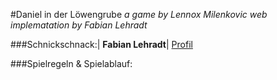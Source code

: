 #Daniel in der Löwengrube
*a game by Lennox Milenkovic
web implematation by Fabian Lehradt*

###Schnickschnack:|
**Fabian Lehradt**|
[Profil](https://lehradt.github.io/profile)

###Spielregeln & Spielablauf:
